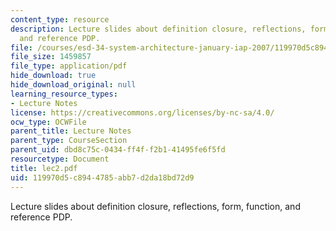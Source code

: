 ```yaml
---
content_type: resource
description: Lecture slides about definition closure, reflections, form, function,
  and reference PDP.
file: /courses/esd-34-system-architecture-january-iap-2007/119970d5c8944785abb7d2da18bd72d9_lec2.pdf
file_size: 1459857
file_type: application/pdf
hide_download: true
hide_download_original: null
learning_resource_types:
- Lecture Notes
license: https://creativecommons.org/licenses/by-nc-sa/4.0/
ocw_type: OCWFile
parent_title: Lecture Notes
parent_type: CourseSection
parent_uid: dbd8c75c-0434-ff4f-f2b1-41495fe6f5fd
resourcetype: Document
title: lec2.pdf
uid: 119970d5-c894-4785-abb7-d2da18bd72d9
---
```

Lecture slides about definition closure, reflections, form, function, and reference PDP.